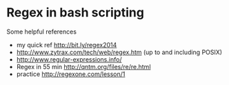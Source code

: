 # Regex in bash scripting

Some helpful references
* my quick ref http://bit.ly/regex2014
* http://www.zytrax.com/tech/web/regex.htm (up to and including POSIX)
* http://www.regular-expressions.info/
* Regex in 55 min http://qntm.org/files/re/re.html
* practice http://regexone.com/lesson/1
